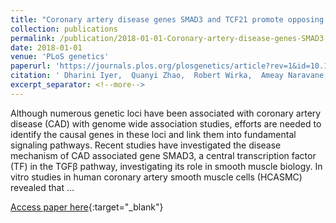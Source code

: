 ```yaml
---
title: "Coronary artery disease genes SMAD3 and TCF21 promote opposing interactive genetic programs that regulate smooth muscle cell differentiation and disease risk"
collection: publications
permalink: /publication/2018-01-01-Coronary-artery-disease-genes-SMAD3-and-TCF21-promote-opposing-interactive-genetic-programs-that-regulate-smooth-muscle-cell-differentiation-and-disease-risk
date: 2018-01-01
venue: 'PLoS genetics'
paperurl: 'https://journals.plos.org/plosgenetics/article?rev=1&id=10.1371/journal.pgen.1007681'
citation: ' Dharini Iyer,  Quanyi Zhao,  Robert Wirka,  Ameay Naravane,  Trieu Nguyen,  Boxiang Liu,  Manabu Nagao,  Paul Cheng,  Clint Miller,  Juyong Kim et al.&quot;Coronary artery disease genes SMAD3 and TCF21 promote opposing interactive genetic programs that regulate smooth muscle cell differentiation and disease risk.&quot; PLoS genetics, 2018.'
excerpt_separator: <!--more-->
---
```

<!--more-->
Although numerous genetic loci have been associated with coronary artery disease (CAD) with genome wide association studies, efforts are needed to identify the causal genes in these loci and link them into fundamental signaling pathways. Recent studies have investigated the disease mechanism of CAD associated gene SMAD3, a central transcription factor (TF) in the TGFβ pathway, investigating its role in smooth muscle biology. In vitro studies in human coronary artery smooth muscle cells (HCASMC) revealed that …

[Access paper here](https://journals.plos.org/plosgenetics/article?rev=1&id=10.1371/journal.pgen.1007681){:target="_blank"}
